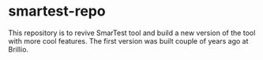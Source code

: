 # smartest-repo
This repository is to revive SmarTest tool and build a new version of the tool with more cool features. The first version was built couple of years ago at Brillio.
